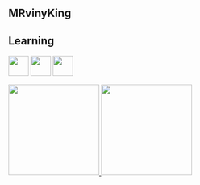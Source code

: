 ## MRvinyKing

## Learning
<img loading="lazy" src="https://cdn.jsdelivr.net/gh/devicons/devicon@latest/icons/python/python-original-wordmark.svg" width="40" height="40"/> <img loading="lazy" src="https://cdn.jsdelivr.net/gh/devicons/devicon@latest/icons/c/c-original.svg" width="40" height="40"/> <img loading="lazy" src="https://cdn.jsdelivr.net/gh/devicons/devicon@latest/icons/postman/postman-original.svg" width="40" height="40"/>


<div>
<a href="https://github.com/MRvinyKing">
<img loading="lazy" height="180em" src="https://github-readme-stats.vercel.app/api/top-langs/?username=MRvinyKing&layout=compact&langs_count=7&theme=dracula"/>
<img loading="lazy" height="180em" src="https://github-readme-stats.vercel.app/api?username=MRvinyKing&show_icons=true&theme=dracula&include_all_commits=true&count_private=true"/>
</div>

